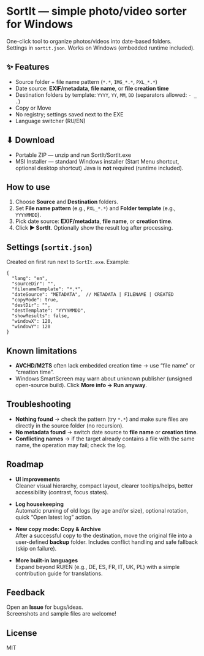 # SortIt — simple photo/video sorter for Windows

One-click tool to organize photos/videos into date-based folders.  
Settings in `sortit.json`. Works on Windows (embedded runtime included).

## ✨ Features
- Source folder + file name pattern (`*.*`, `IMG_*.*`, `PXL_*.*`)
- Date source: **EXIF/metadata**, **file name**, or **file creation time**
- Destination folders by template: `YYYY`, `YY`, `MM`, `DD` (separators allowed: `- _ .`)
- Copy or Move
- No registry; settings saved next to the EXE
- Language switcher (RU/EN)

## ⬇ Download
- Portable ZIP — unzip and run SortIt/SortIt.exe
- MSI Installer — standard Windows installer (Start Menu shortcut, optional desktop shortcut)
Java is **not** required (runtime included).

## How to use
1. Choose **Source** and **Destination** folders.
2. Set **File name pattern** (e.g., `PXL_*.*`) and **Folder template** (e.g., `YYYYMMDD`).
3. Pick date source: **EXIF/metadata**, **file name**, or **creation time**.
4. Click **▶ SortIt**. Optionally show the result log after processing.

## Settings (`sortit.json`)
Created on first run next to `SortIt.exe`. Example:

    {
      "lang": "en",
      "sourceDir": "",
      "filenameTemplate": "*.*",
      "dateSource": "METADATA",  // METADATA | FILENAME | CREATED
      "copyMode": true,
      "destDir": "",
      "destTemplate": "YYYYMMDD",
      "showResults": false,
      "windowX": 120,
      "windowY": 120
    }

## Known limitations
- **AVCHD/M2TS** often lack embedded creation time → use “file name” or “creation time”.
- Windows SmartScreen may warn about unknown publisher (unsigned open-source build). Click **More info → Run anyway**.

## Troubleshooting
- **Nothing found** → check the pattern (try `*.*`) and make sure files are directly in the source folder (no recursion).
- **No metadata found** → switch date source to **file name** or **creation time**.
- **Conflicting names** → if the target already contains a file with the same name, the operation may fail; check the log.

## Roadmap

- **UI improvements**  
  Cleaner visual hierarchy, compact layout, clearer tooltips/helps, better accessibility (contrast, focus states).

- **Log housekeeping**  
  Automatic pruning of old logs (by age and/or size), optional rotation, quick “Open latest log” action.

- **New copy mode: Copy & Archive**  
  After a successful copy to the destination, move the original file into a user-defined **backup** folder.
  Includes conflict handling and safe fallback (skip on failure).

- **More built-in languages**  
  Expand beyond RU/EN (e.g., DE, ES, FR, IT, UK, PL) with a simple contribution guide for translations.

## Feedback
Open an **Issue** for bugs/ideas.  
Screenshots and sample files are welcome!

## License
MIT
